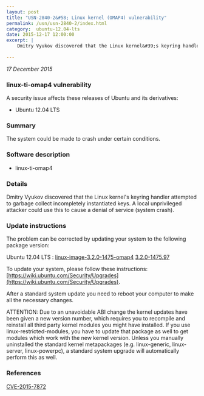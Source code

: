 ```yaml
---
layout: post
title: "USN-2840-2&#58; Linux kernel (OMAP4) vulnerability"
permalink: /usn/usn-2840-2/index.html
category:  ubuntu-12.04-lts
date: 2015-12-17 12:00:00
excerpt: |
    Dmitry Vyukov discovered that the Linux kernel&#39;s keyring handler attempted to garbage collect incompletely instantiated keys. A local unprivileged attacker could use this to cause a denial of service (system crash). 
    
--- 
```

 
 

*17 December 2015*

### linux-ti-omap4 vulnerability

A security issue affects these releases of Ubuntu and its derivatives:

* Ubuntu 12.04 LTS

### Summary

The system could be made to crash under certain conditions. 

### Software description

* linux-ti-omap4 

### Details

Dmitry Vyukov discovered that the Linux kernel&#39;s keyring handler attempted to garbage collect incompletely instantiated keys. A local unprivileged attacker could use this to cause a denial of service (system crash). 

### Update instructions

The problem can be corrected by updating your system to the following package version:

Ubuntu 12.04 LTS
 : [linux-image-3.2.0-1475-omap4](https://launchpad.net/ubuntu/+source/linux-ti-omap4) <span> [3.2.0-1475.97](https://launchpad.net/ubuntu/+source/linux-ti-omap4/3.2.0-1475.97) </span> 

To update your system, please follow these instructions: [https://wiki.ubuntu.com/Security/Upgrades](https://wiki.ubuntu.com/Security/Upgrades).

After a standard system update you need to reboot your computer to make all the necessary changes.

ATTENTION: Due to an unavoidable ABI change the kernel updates have been given a new version number, which requires you to recompile and reinstall all third party kernel modules you might have installed. If you use linux-restricted-modules, you have to update that package as well to get modules which work with the new kernel version. Unless you manually uninstalled the standard kernel metapackages (e.g. linux-generic, linux-server, linux-powerpc), a standard system upgrade will automatically perform this as well. 

### References

 
 [CVE-2015-7872](http://people.ubuntu.com/~ubuntu-security/cve/CVE-2015-7872)
 

